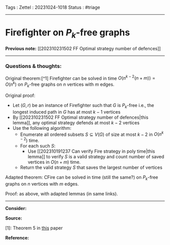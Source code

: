 Tags :
Zettel :  20231024-1018
Status : #triage 

-----

# Firefighter on $P_k$-free graphs

**Previous note:** [[202310231502 FF Optimal strategy number of defences]]

-----

### Questions & thoughts:

Original theorem:[^1] Firefighter can be solved in time $O(n^{k-2}(n+m))=O(n^k)$ on $P_k$-free graphs on $n$ vertices with $m$ edges.

Original proof: 
 - Let $(G, r)$ be an instance of Firefighter such that $G$ is $P_k$-free i.e., the longest induced path in $G$ has at most $k-1$ vertices
 - By [[202310231502 FF Optimal strategy number of defences|this lemma]], any optimal strategy defends at most $k-2$ vertices
 - Use the following algorithm:
	 - Enumerate all ordered subsets $S\subseteq V(G)$ of size at most $k-2$ in $O(n^{k-2})$ time.
	 - For each such $S$:
		 - Use [[202310191237  Can verify Fire strategy in poly time|this lemma]] to verify $S$ is a valid strategy and count number of saved vertices in $O(n+m)$ time.
	 - Return the valid strategy $S$ that saves the largest number of vertices

Adapted theorem: CFire can be solved in time (still the same?) on $P_k$-free graphs on $n$ vertices with $m$ edges.

Proof: as above, with adapted lemmas (in same links).

-----
 
**Consider:**


**Source:** 

[1]: Theorem 5 in [this](https://doi.org/10.1016/j.tcs.2015.11.024) paper


**Reference:** 
